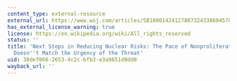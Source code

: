 ```yaml
---
content_type: external-resource
external_url: https://www.wsj.com/articles/SB10001424127887324338604578325912939001772#articleTabs%3Darticle
has_external_license_warning: true
license: https://en.wikipedia.org/wiki/All_rights_reserved
status: ''
title: 'Next Steps in Reducing Nuclear Risks: The Pace of Nonproliferation Work Today
  Doesn''t Match the Urgency of the Threat'
uid: 38def066-2653-4c2c-bfb3-e3a9651d0dd0
wayback_url: ''
---
```

